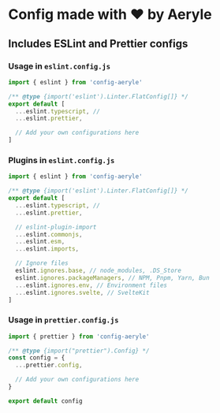 # Config made with ❤️ by Aeryle

## Includes ESLint and Prettier configs

### Usage in `eslint.config.js`

```js
import { eslint } from 'config-aeryle'

/** @type {import('eslint').Linter.FlatConfig[]} */
export default [
  ...eslint.typescript, //
  ...eslint.prettier,

  // Add your own configurations here
]
```

### Plugins in `eslint.config.js`

```js
import { eslint } from 'config-aeryle'

/** @type {import('eslint').Linter.FlatConfig[]} */
export default [
  ...eslint.typescript, //
  ...eslint.prettier,

  // eslint-plugin-import
  ...eslint.commonjs,
  ...eslint.esm,
  ...eslint.imports,

  // Ignore files
  eslint.ignores.base, // node_modules, .DS_Store
  eslint.ignores.packageManagers, // NPM, Pnpm, Yarn, Bun
  ...eslint.ignores.env, // Environment files
  ...eslint.ignores.svelte, // SvelteKit
]
```

### Usage in `prettier.config.js`

```js
import { prettier } from 'config-aeryle'

/** @type {import("prettier").Config} */
const config = {
  ...prettier.config,

  // Add your own configurations here
}

export default config
```
